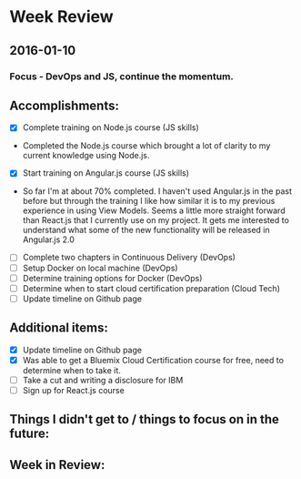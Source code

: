 # Week Review

## 2016-01-10
### Focus - DevOps and JS, continue the momentum.

## Accomplishments:
- [x] Complete training on Node.js course (JS skills)
 - Completed the Node.js course which brought a lot of clarity to my current knowledge using Node.js.
- [x] Start training on Angular.js course (JS skills)
 - So far I'm at about 70% completed. I haven't used Angular.js in the past before but through the training I like how similar it is to my previous experience in using View Models. Seems a little more straight forward than React.js that I currently use on my project. It gets me interested to understand what some of the new functionality will be released in Angular.js 2.0
 - [ ] Complete two chapters in Continuous Delivery (DevOps)
 - [ ] Setup Docker on local machine (DevOps)
 - [ ] Determine training options for Docker (DevOps)
 - [ ] Determine when to start cloud certification preparation (Cloud Tech)
 - [ ] Update timeline on Github page

## Additional items:
- [x] Update timeline on Github page
- [x] Was able to get a Bluemix Cloud Certification course for free, need to determine when to take it.
- [ ] Take a cut and writing a disclosure for IBM
- [ ] Sign up for React.js course

## Things I didn't get to / things to focus on in the future:

## Week in Review:
